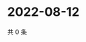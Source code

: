 # 2022-08-12

共 0 条

<!-- BEGIN WEIBO -->
<!-- 最后更新时间 Fri Aug 12 2022 09:24:47 GMT+0800 (China Standard Time) -->

<!-- END WEIBO -->
